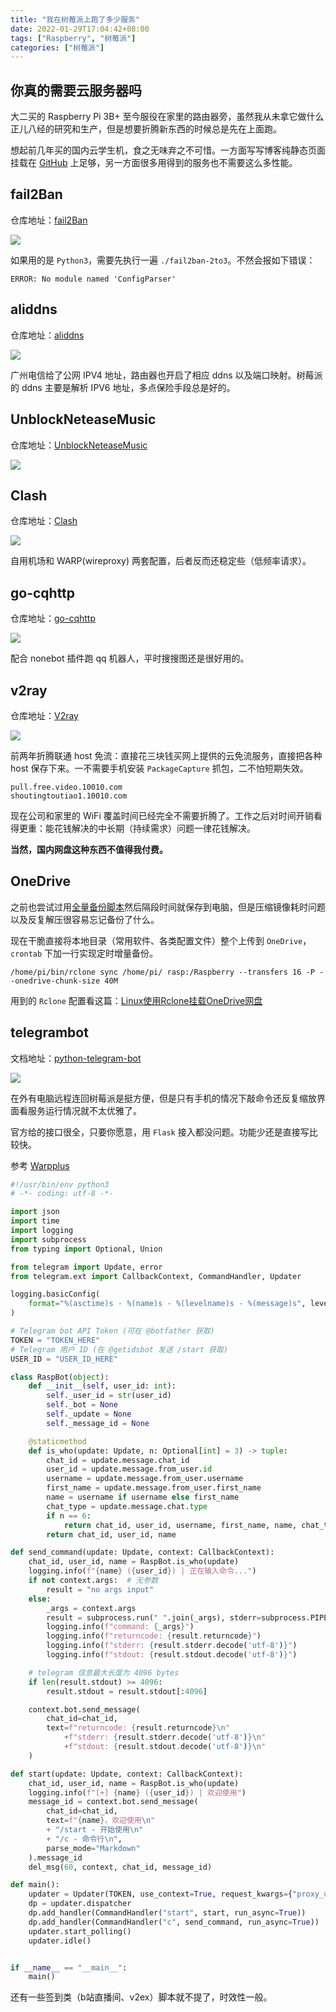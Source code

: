 ```yaml
---
title: "我在树莓派上跑了多少服务"
date: 2022-01-29T17:04:42+08:00
tags: ["Raspberry", "树莓派"]
categories: ["树莓派"]
---
```



## 你真的需要云服务器吗
大二买的 Raspberry Pi 3B+ 至今服役在家里的路由器旁，虽然我从未拿它做什么正儿八经的研究和生产，但是想要折腾新东西的时候总是先在上面跑。

想起前几年买的国内云学生机，食之无味弃之不可惜。一方面写写博客纯静态页面挂载在 [GitHub](https://github.com) 上足够，另一方面很多用得到的服务也不需要这么多性能。


## fail2Ban
仓库地址：[fail2Ban](https://github.com/fail2ban/fail2ban/wiki/How-to-install-or-upgrade-fail2ban-manually)

![](https://s2.loli.net/2023/01/29/inwGSRNytvZEUxQ.jpg)

如果用的是 `Python3`，需要先执行一遍 `./fail2ban-2to3`。不然会报如下错误：
```shell
ERROR: No module named 'ConfigParser'
```


## aliddns
仓库地址：[aliddns](https://github.com/OpenIoTHub/aliddns)

![](https://s2.loli.net/2023/01/29/BzehY8rCPJwsjZu.png)

广州电信给了公网 IPV4 地址，路由器也开启了相应 ddns 以及端口映射。树莓派的 ddns 主要是解析 IPV6 地址，多点保险手段总是好的。


## UnblockNeteaseMusic
仓库地址：[UnblockNeteaseMusic](https://github.com/nondanee/UnblockNeteaseMusic)

![](https://s2.loli.net/2023/01/29/rFsUO5Y4iAMv96f.png)


## Clash
仓库地址：[Clash](https://github.com/Dreamacro/clash)

![](https://s2.loli.net/2023/01/29/32QGty4mVhWBaFD.png)

自用机场和 WARP(wireproxy) 两套配置，后者反而还稳定些（低频率请求）。


## go-cqhttp
仓库地址：[go-cqhttp](https://github.com/Mrs4s/go-cqhttp)

![](https://s2.loli.net/2023/01/29/sOn2edavQUtXJMh.png)

配合 nonebot 插件跑 qq 机器人，平时搜搜图还是很好用的。


## v2ray
仓库地址：[V2ray](https://github.com/v2fly/v2ray-core)

![](https://s2.loli.net/2023/01/29/PzsdTEh4F2jDXlI.png)

前两年折腾联通 host 免流：直接花三块钱买网上提供的云免流服务，直接把各种 host 保存下来。一不需要手机安装 `PackageCapture` 抓包，二不怕短期失效。

    pull.free.video.10010.com
    shoutingtoutiao1.10010.com

现在公司和家里的 WiFi 覆盖时间已经完全不需要折腾了。工作之后对时间开销看得更重：能花钱解决的中长期（持续需求）问题一律花钱解决。

**当然，国内网盘这种东西不值得我付费。**


## OneDrive
之前也尝试过用[全量备份脚本](https://github.com/nanhantianyi/rpi-backup)然后隔段时间就保存到电脑，但是压缩镜像耗时问题以及反复解压很容易忘记备份了什么。

现在干脆直接将本地目录（常用软件、各类配置文件）整个上传到 `OneDrive`，`crontab` 下加一行实现定时增量备份。
```shell
/home/pi/bin/rclone sync /home/pi/ rasp:/Raspberry --transfers 16 -P --onedrive-chunk-size 40M
```

用到的 `Rclone` 配置看这篇：[Linux使用Rclone挂载OneDrive网盘](https://333rd.net/posts/tech/linux%E4%BD%BF%E7%94%A8rclone%E6%8C%82%E8%BD%BDonedrive%E7%BD%91%E7%9B%98/)


## telegrambot
文档地址：[python-telegram-bot](https://docs.python-telegram-bot.org/en/stable/)

![](https://s2.loli.net/2023/01/29/5vyo1N7m6XetH9j.webp)


在外有电脑远程连回树莓派是挺方便，但是只有手机的情况下敲命令还反复缩放界面看服务运行情况就不太优雅了。

官方给的接口很全，只要你愿意，用 `Flask` 接入都没问题。功能少还是直接写比较快。

参考 [Warpplus](https://github.com/Oreomeow/warpplus)

```python
#!/usr/bin/env python3
# -*- coding: utf-8 -*-

import json
import time
import logging
import subprocess
from typing import Optional, Union

from telegram import Update, error
from telegram.ext import CallbackContext, CommandHandler, Updater

logging.basicConfig(
    format="%(asctime)s - %(name)s - %(levelname)s - %(message)s", level=logging.INFO
)

# Telegram bot API Token (可在 @botfather 获取)
TOKEN = "TOKEN_HERE"
# Telegram 用户 ID (在 @getidsbot 发送 /start 获取)
USER_ID = "USER_ID_HERE"

class RaspBot(object):
    def __init__(self, user_id: int):
        self._user_id = str(user_id)
        self._bot = None
        self._update = None
        self._message_id = None

    @staticmethod
    def is_who(update: Update, n: Optional[int] = 3) -> tuple:
        chat_id = update.message.chat_id
        user_id = update.message.from_user.id
        username = update.message.from_user.username
        first_name = update.message.from_user.first_name
        name = username if username else first_name
        chat_type = update.message.chat.type
        if n == 6:
            return chat_id, user_id, username, first_name, name, chat_type
        return chat_id, user_id, name

def send_command(update: Update, context: CallbackContext):
    chat_id, user_id, name = RaspBot.is_who(update)
    logging.info(f"{name} ({user_id}) | 正在输入命令...")
    if not context.args:  # 无参数
        result = "no args input"
    else:
        _args = context.args
        result = subprocess.run(" ".join(_args), stderr=subprocess.PIPE, stdout=subprocess.PIPE, shell=True)
        logging.info(f"command: {_args}")
        logging.info(f"returncode: {result.returncode}")
        logging.info(f"stderr: {result.stderr.decode('utf-8')}")
        logging.info(f"stdout: {result.stdout.decode('utf-8')}")

    # telegram 信息最大长度为 4096 bytes
    if len(result.stdout) >= 4096:
        result.stdout = result.stdout[:4096]

    context.bot.send_message(
        chat_id=chat_id,
        text=f"returncode: {result.returncode}\n"
            +f"stderr: {result.stderr.decode('utf-8')}\n"
            +f"stdout: {result.stdout.decode('utf-8')}\n"
    )

def start(update: Update, context: CallbackContext):
    chat_id, user_id, name = RaspBot.is_who(update)
    logging.info(f"[+] {name} ({user_id}) | 欢迎使用")
    message_id = context.bot.send_message(
        chat_id=chat_id,
        text=f"{name}，欢迎使用\n"
        + "/start - 开始使用\n"
        + "/c - 命令行\n",
        parse_mode="Markdown"
    ).message_id
    del_msg(60, context, chat_id, message_id)

def main():
    updater = Updater(TOKEN, use_context=True, request_kwargs={"proxy_url": "http://127.0.0.1:7890"})  # Updater 设置代理
    dp = updater.dispatcher
    dp.add_handler(CommandHandler("start", start, run_async=True))
    dp.add_handler(CommandHandler("c", send_command, run_async=True))
    updater.start_polling()
    updater.idle()


if __name__ == "__main__":
    main()
```

还有一些签到类（b站直播间、v2ex）脚本就不提了，时效性一般。

